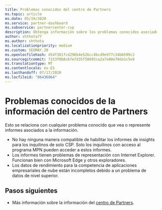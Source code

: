 ```yaml
---
title: Problemas conocidos del centro de Partners
ms.topic: article
ms.date: 05/19/2020
ms.service: partner-dashboard
ms.subservice: partnercenter-csp
description: Obtenga información sobre los problemas conocidos asociados a los informes de Partner Center Insights (PCI).
author: shthota77
ms.author: shthota
ms.localizationpriority: medium
ms.custom: SEOMAY.20
ms.openlocfilehash: d54f381fcd296b4e526cc4bcd9e977c34b6599c2
ms.sourcegitcommit: 7153f0b8c67efd35f58695ca2a7e00e70da1c5e9
ms.translationtype: MT
ms.contentlocale: es-ES
ms.lasthandoff: 07/17/2020
ms.locfileid: "86436864"
---
```

# <a name="known-issues-with-partner-center-insights"></a>Problemas conocidos de la información del centro de Partners

Esto se relaciona con cualquier problema conocido que vea o represente informes asociados a la información.

- No hay ninguna manera compatible de habilitar los informes de insights para los inquilinos de solo CSP. Solo los inquilinos con acceso al programa MPN pueden acceder a estos informes.
- Los informes tienen problemas de representación con Internet Explorer. Funcionan bien con Microsoft Edge y otros exploradores.
- Los datos de rendimiento para la competencia de aplicaciones empresariales de nube están incompletos debido a un problema de datos de nivel superior.

## <a name="next-steps"></a>Pasos siguientes

- Más información sobre la información del [centro de Partners](partner-center-insights.md).
